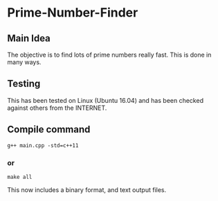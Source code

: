# Prime-Number-Finder
## Main Idea
The objective is to find lots of prime numbers really fast. This is done in many ways.
## Testing
This has been tested on Linux (Ubuntu 16.04) and has been checked against others from the INTERNET.
## Compile command
    g++ main.cpp -std=c++11
### or
    make all
This now includes a binary format, and text output files.
